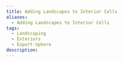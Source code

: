 ```yaml
---
title: Adding Landscapes to Interior Cells
aliases:
  - Adding Landscapes to Interior Cells
tags:
  - Landscaping
  - Exteriors
  - Export-Sphere
description:
---
```


